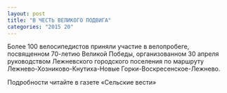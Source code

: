 ```yaml
---
layout: post
title: "В ЧЕСТЬ ВЕЛИКОГО ПОДВИГА"
categories: "2015 20"
---
```


Более 100 велосипедистов приняли участие в велопробеге, посвященном 70-летию Великой Победы, организованном 30 апреля руководством Лежневского городского поселения по маршруту Лежнево-Хозниково-Кнутиха-Новые Горки-Воскресенское-Лежнево.

Подробности читайте в газете «Сельские вести»


